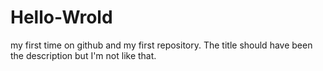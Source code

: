 # Hello-Wrold
my first time on github and my first repository. The title should have been the description but I'm not like that.

